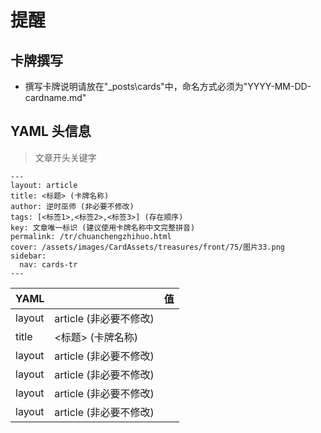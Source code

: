 # 提醒
## 卡牌撰写
* 撰写卡牌说明请放在"_posts\cards\"中，命名方式必须为"YYYY-MM-DD-cardname.md"

 
## YAML 头信息

> 文章开头关键字

```
---
layout: article
title: <标题> (卡牌名称)
author: 逆时巫师 (非必要不修改)
tags: [<标签1>,<标签2>,<标签3>] (存在顺序)
key: 文章唯一标识 (建议使用卡牌名称中文完整拼音)
permalink: /tr/chuanchengzhihuo.html
cover: /assets/images/CardAssets/treasures/front/75/图片33.png
sidebar:
  nav: cards-tr
---
```
|YAML| | 值 |
|-|-|-|
|layout | article (非必要不修改) |
|title |<标题> (卡牌名称) |
|layout | article (非必要不修改) |
|layout | article (非必要不修改) |
|layout | article (非必要不修改) |
|layout | article (非必要不修改) |